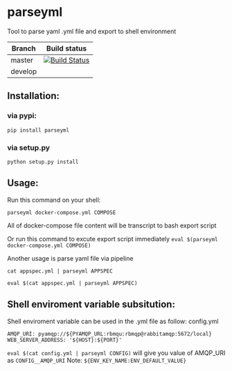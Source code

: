 # parseyml
Tool to parse yaml .yml file and export to shell environment


| Branch  | Build status                             |
| ------- | ---------------------------------------- |
| master  | [![Build Status](https://travis-ci.org/tranvietanh1991/parseyml.svg?branch=master)](https://travis-ci.org/tranvietanh1991/parseyml) |
| develop | |

## Installation:

### via pypi:
`pip install parseyml`

### via setup.py
`python setup.py install`


## Usage:

Run this command on your shell:

`parseyml docker-compose.yml COMPOSE`

All of docker-compose file content will be transcript to bash export script

Or run this command to excute export script immediately
`eval $(parseyml docker-compose.yml COMPOSE)`

Another usage is parse yaml file via pipeline

`cat appspec.yml | parseyml APPSPEC`

`eval $(cat appspec.yml | parseyml APPSPEC)`

## Shell enviroment variable subsitution:

Shell enviroment variable can be used in the .yml file as follow: config.yml
``` 
AMQP_URI: pyamqp://${PYAMQP_URL:rbmqu:rbmqp@rabbitamqp:5672/local}
WEB_SERVER_ADDRESS: '${HOST}:${PORT}'
```
`eval $(cat config.yml | parseyml CONFIG)` will give you value of AMQP_URI as `CONFIG__AMQP_URI`
Note: `${ENV_KEY_NAME:ENV_DEFAULT_VALUE}`
